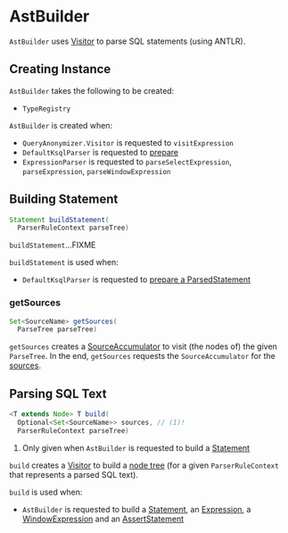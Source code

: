 # AstBuilder

`AstBuilder` uses [Visitor](Visitor.md) to parse SQL statements (using ANTLR).

## Creating Instance

`AstBuilder` takes the following to be created:

* <span id="typeRegistry"> `TypeRegistry`

`AstBuilder` is created when:

* `QueryAnonymizer.Visitor` is requested to `visitExpression`
* `DefaultKsqlParser` is requested to [prepare](DefaultKsqlParser.md#prepare)
* `ExpressionParser` is requested to `parseSelectExpression`, `parseExpression`, `parseWindowExpression`

## <span id="buildStatement"> Building Statement

```java
Statement buildStatement(
  ParserRuleContext parseTree)
```

`buildStatement`...FIXME

`buildStatement` is used when:

* `DefaultKsqlParser` is requested to [prepare a ParsedStatement](DefaultKsqlParser.md#prepare)

### <span id="getSources"> getSources

```java
Set<SourceName> getSources(
  ParseTree parseTree)
```

`getSources` creates a [SourceAccumulator](SourceAccumulator.md) to visit (the nodes of) the given `ParseTree`. In the end, `getSources` requests the `SourceAccumulator` for the [sources](SourceAccumulator.md#getSources).

## <span id="build"> Parsing SQL Text

```java
<T extends Node> T build(
  Optional<Set<SourceName>> sources, // (1)!
  ParserRuleContext parseTree)
```

1. Only given when `AstBuilder` is requested to build a [Statement](#buildStatement)

`build` creates a [Visitor](AstBuilder_Visitor.md) to build a [node tree](Node.md) (for a given `ParserRuleContext` that represents a parsed SQL text).

`build` is used when:

* `AstBuilder` is requested to build a [Statement](#buildStatement), an [Expression](#buildExpression), a [WindowExpression](#buildWindowExpression) and an [AssertStatement](#buildAssertStatement)
